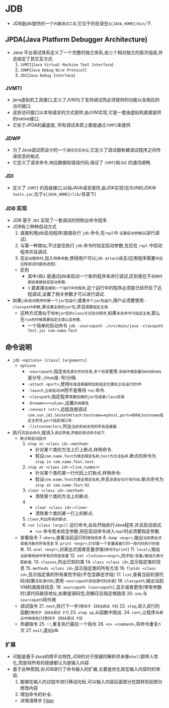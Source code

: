 # JDB

* JDB是jdk提供的一个`内置调试工具`,它位于的目录在`${JAVA_HOME}/bin/`下.

## JPDA(Java Platform Debugger Architecture)

* Java 平台调试体系定义了一个完整的独立体系,由三个相对独立的层次组成,并且规定了其交互方式.
    1. `JVMTI`(`Java Virtual Machine Tool Interface`)
    2. `JDWP`(`Java Debug Wire Protocol`)
    3. `JDI`(`Java Debug Interface`)

### JVMTI

* java虚拟机工具接口,定义了JVM为了支持调试而必须提供的功能以及相应的访问接口.
* 这些访问接口以本地语言的方式提供,由JVM实现,它是一套由虚拟机直接提供的native接口.
* 它处于JPDA的最底层, 所有调试本质上都是通过`JVMTI`来提供.

### JDWP 
* 为了Java调试而设计的一个`通讯交互协议`,它定义了调试器和被调试程序之间传递信息的格式.
* 它定义了请求命令,响应数据和错误代码,保证了 `JVMTI`和`JDI` 的通讯顺畅.

### JDI

* 定义了 `JVMTI` 的高级接口,以纯JAVA语言提供,由JDK实现(在SUN的JDK中`tools.jar`,位于`${JAVA_HOME}/lib/`目录下)

### JDB 实现

* JDB 基于 `JDI` 实现了一套调试的控制台命令程序.
* JDB有三种种启动方式
    1. 直接利用jdb启动程序(直接执行 `jdb` 命令,在`repl`中 `设置启动参数`以进行调试).
    2. 与第一种类似,不过是在执行 `jdb` 命令时给定启动参数,在后在 `repl` 中启动程序并且调试.
    3. 在`启动程序时`,加入`特殊参数`,使得用户可以`jdb attach`进去(应用程序需要`开启远程调试的服务进程`).
    * 区别
        * 其中`1`和`2` 是通过jdb来启动一个新的程序来进行调试,区别是在于`调用时是给直接给定启动参数`.
        * `3` 是直接`连接到一个运行中的程序`,这个运行中的程序必须是已经开启了远程调试,设置了相关参数才可以进行调试.
* 如果`jdb启动程序时是一个jar包运行`,或者`多个jar包运行`,用户必须要使用`-classpath参数`,来`设置全部的jar包`,并且`需要指定主类`.
    * 这种方式类似于`使用jar包的class方式启动程序`,如果`未在命令行指定主类`,那么在`run的时候需要指定主类以及参数`.
        * 一个简单的启动命令 `jdb -sourcepath ./src/main/java -classpath Test.jar com.name.Test`


## 命令说明

* `jdb <options> [class] [arguments]`
    * `options`
        * `-sourcepath`,指定`查找源文件的目录`,`多个目录`使用 `系统环境变量`(windows是分号`;`,linux是`:`号)分隔.
        * `-attach <port>`,使用`标准连接器附加到指定位置处正在运行的VM`
        * `-launch`,`立即启动VM`而不是等待 `run` 命令.
        * `-classpath`,指定程序`需要加载的jar包或者class目录`.
        * `-D<name>=<value>`,设置`系统属性`
        * `-connect <str>`,远程连接调试`com.sun.jdi.SocketAttach:hostname=myhost,port=8000`,`hostname指定主机号`,`port指定端口号`.
        * `-listconnectors`,列出`当前系统支持的所有连接器`.
* 执行`完启动命令`,就进入`调试界面`,`界面的调试命令如下`.
    * `断点和启动指令`
        1. `stop in <class id>.<method>`
            * 针对某个类的方法上打上断点,样例命令.
            * 假设`com.name.Test为类全限定名称`,`test为方法名称`.断点的命令为 `stop in com.name.Test.test`.
        2. `stop at <class id>:<line_number>`
            * 针对某个类的某一行代码上打断点,样例命令:
            * 假设`com.name.Test为类全限定名称`,并且`该类在92行有代码`.断点命令为 `stop at com.name.Test:92`
        3. `clear <class id>.<method>`
            * 清除某个类的方法上的断点.
        4. * `clear <class id>:<line>`
            * 清除某个类的某一行上的断点.
        5. `clear`,`列出所有的断点`.
        6. `run [class [args]]` 运行命令,此处开始执行Java程序,并且启动调试.
            * `run` 命令若未给定参数,则在启动命令进入`repl`时必须要指定参数.
    * 查看指令
        7. `where`,查看当前运行的`堆栈信息`
        8. `dump <expr>`,输出`当前表达式或者对象的所有信息`
        9. `print <expr>`,`打印某一个变量或者打印一段代码执行的结果`.
        10. `eval <expr>`,对表达式或者变量求值(`等同于print`)
        11. `locals`,输出`当前堆栈帧中所有的局部变量`
        12. `set <lvalue>=<expr>`,向`字段/变量/数组元素分配新值`.
        13. `classes`,列出已知的类
        14. `class <class id>`,显示指定类的信息
        15. `methods <class id>`,显示指定类的所有方法
        16. `fields <class id>`,显示指定类的所有属性字段(不包含静态字段)
        17. `list`,查看当前的源代码(如果`没有源代码`,使用`-sourcepath添加源代码目录`)
        18. `classpath`,输出当前VM的类路径信息.
        19. `sourcepath [sourcepath]`,显示或者更改(带有参数时)源代码路径地址,如果是源码包,则解压后指定根路径
        20. `use`,与`sourcepath`同作用
    * 调试指令
        21. `next`,执行下一步(`等同于 IDEA调试 F8`)
        22. `step`,进入该行的函数(`等同于 IDEA调试 F7`)
        23. `step up`,从函数中跳出.
        24. `cont`,让程序从`断点中继续执行`(`等同于 IDEA调试 F9`)
    * 热键指令
        25. `!!`,重复执行最后一个指令
        26. `<n> <command>`,将命令重复n次
        27. `exit`,退出jdb

### 扩展

* 可能是基于Java的跨平台特性,JDB的对于按键的解析并未像`shell`那样人性化,而是将所有的按键都认为是输入内容.
* 基于此种原因,对JDB进行了命令输入的扩展,主要是优化其在输入内容时的体验.
    1. 能够在输入的过程中进行移动光标,可以输入内容后面部分在跳转到前部分修改内容
    2. 增加命令的补全.
    * 详情请移步 [Fiber](https://github.com/carllongj/Fiber)